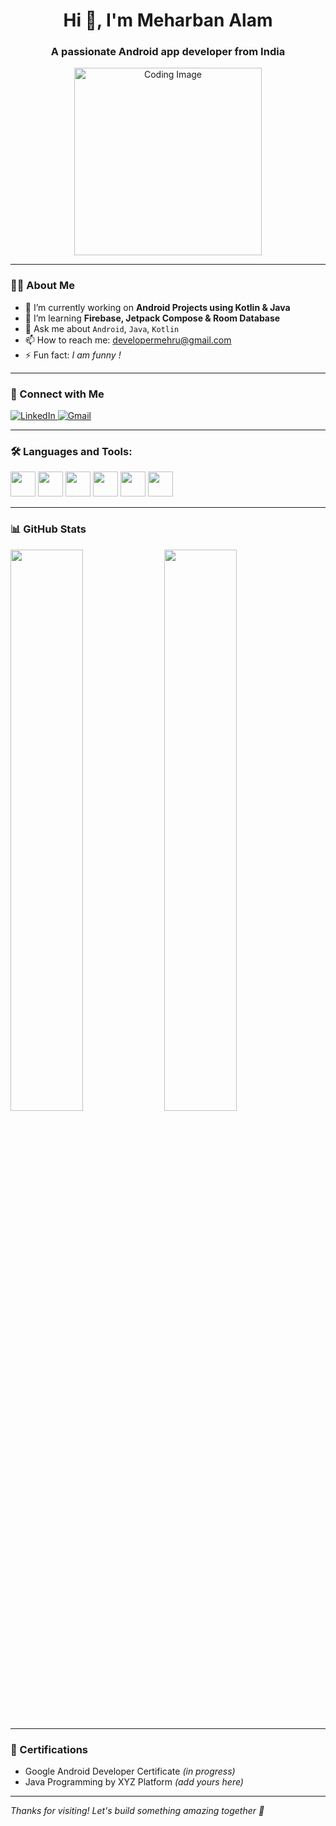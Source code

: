 <h1 align="center">Hi 👋, I'm Meharban Alam</h1>
<h3 align="center">A passionate Android app developer from India</h3>

<p align="center">
  <img src="https://img.freepik.com/free-photo/person-playing-3d-video-games-device_23-2151005751.jpg?w=740" width="300" alt="Coding Image"/>
</p>

---

### 👨‍💻 About Me

- 🔭 I’m currently working on **Android Projects using Kotlin & Java**
- 🌱 I’m learning **Firebase, Jetpack Compose & Room Database**
- 💬 Ask me about `Android`, `Java`, `Kotlin`
- 📫 How to reach me: [developermehru@gmail.com](mailto:developermehru@gmail.com)
- ⚡ Fun fact: *I am funny !*

---

### 🚀 Connect with Me

<p align="left">
  <a href="https://www.linkedin.com/in/mehruuban" target="_blank">
    <img src="https://img.shields.io/badge/LinkedIn-blue?style=flat-square&logo=linkedin" alt="LinkedIn" />
  </a>
  <a href="mailto:developermehru@gmail.com">
    <img src="https://img.shields.io/badge/Gmail-red?style=flat-square&logo=gmail&logoColor=white" alt="Gmail" />
  </a>
</p>

---

### 🛠️ Languages and Tools:

<p align="left">
  <img src="https://cdn.jsdelivr.net/gh/devicons/devicon/icons/android/android-original.svg" width="40" height="40"/>
  <img src="https://cdn.jsdelivr.net/gh/devicons/devicon/icons/java/java-original.svg" width="40" height="40"/>
  <img src="https://cdn.jsdelivr.net/gh/devicons/devicon/icons/kotlin/kotlin-original.svg" width="40" height="40"/>
  <img src="https://cdn.jsdelivr.net/gh/devicons/devicon/icons/firebase/firebase-plain.svg" width="40" height="40"/>
  <img src="https://cdn.jsdelivr.net/gh/devicons/devicon/icons/sqlite/sqlite-original.svg" width="40" height="40"/>
  <img src="https://cdn.jsdelivr.net/gh/devicons/devicon/icons/github/github-original.svg" width="40" height="40"/>
</p>

---

### 📊 GitHub Stats

<p align="left">
  <img src="https://github-readme-stats.vercel.app/api?username=mehruuban&show_icons=true&theme=radical" width="48%" />
  <img src="https://github-readme-stats.vercel.app/api/top-langs/?username=mehruuban&layout=compact&theme=radical" width="48%" />
</p>

---

### 📜 Certifications

- Google Android Developer Certificate *(in progress)*
- Java Programming by XYZ Platform *(add yours here)*

---

*Thanks for visiting! Let's build something amazing together 🚀*


